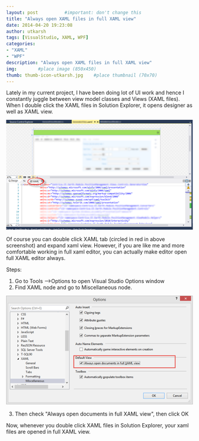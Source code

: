 ```yaml
---
layout: post          #important: don't change this
title: "Always open XAML files in full XAML view"
date: 2014-04-20 19:23:08
author: utkarsh
tags: [VisualStudio, XAML, WPF]
categories:
- "XAML"
- "WPF"
description: "Always open XAML files in full XAML view"
img:        #place image (850x450)
thumb: thumb-icon-utkarsh.jpg    #place thumbnail (70x70)
---
```

Lately in my current project, I have been doing lot of UI work and hence I constantly juggle between view model classes and Views (XAML files). When I double click the XAML files in Solution Explorer, it opens designer as well as XAML view.

![SNAGHTML232d54af](/images/screenshots/utkarsh//2014_04_20_always_open_xaml_files_Image1.png)

Of course you can double click XAML tab (circled in red in above screenshot) and expand xaml view. However, if you are like me and more comfortable working in full xaml editor, you can actually make editor open full XAML editor always.

Steps:

1.  Go to Tools –>Options to open Visual Studio Options window 
2.  Find XAML node and go to Miscellaneous node.      

![image](/images/screenshots/utkarsh//2014_04_20_always_open_xaml_files_Image2.png)

3.  Then check "Always open documents in full XAML view", then click OK   

Now, whenever you double click XAML files in Solution Explorer, your xaml files are opened in full XAML view.